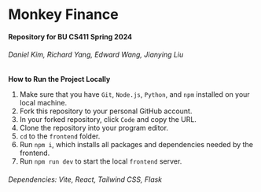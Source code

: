 # Monkey Finance

#### Repository for BU CS411 Spring 2024
###### Daniel Kim, Richard Yang, Edward Wang, Jianying Liu

**How to Run the Project Locally**
1. Make sure that you have `Git`, `Node.js`, `Python`, and `npm` installed on your local machine.
2. Fork this repository to your personal GitHub account.
3. In your forked repository, click `Code` and copy the URL.
4. Clone the repository into your program editor.
5. `cd` to the `frontend` folder.
6. Run `npm i`, which installs all packages and dependencies needed by the frontend.
7. Run `npm run dev` to start the local `frontend` server.

###### Dependencies: Vite, React, Tailwind CSS, Flask
